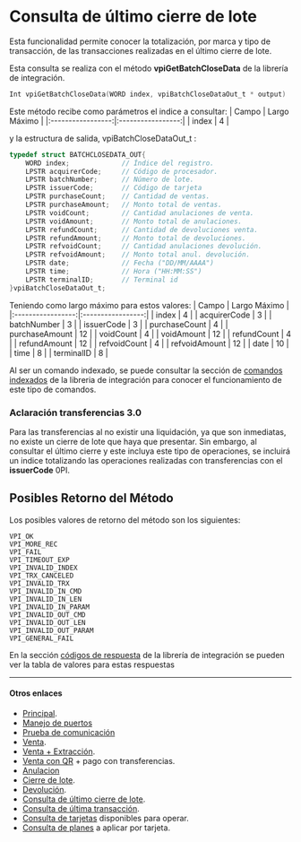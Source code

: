 # Consulta de último cierre de lote
Esta funcionalidad permite conocer la totalización, por marca y tipo de transacción, de las transacciones realizadas en el último cierre de lote.

Esta consulta se realiza con el método **vpiGetBatchCloseData** de la librería de integración.

````c
Int vpiGetBatchCloseData(WORD index, vpiBatchCloseDataOut_t * output)
````

Este método recibe como parámetros el indice a consultar:
|       Campo       |   Largo Máximo    |
|:-----------------:|:-----------------:|
|   index		    |        4          |

 y la estructura de salida, vpiBatchCloseDataOut_t :

````c
typedef struct BATCHCLOSEDATA_OUT{	
	WORD index;             // Índice del registro.   
	LPSTR acquirerCode;     // Código de procesador.   
	LPSTR batchNumber;      // Número de lote.   
	LPSTR issuerCode;       // Código de tarjeta   
	LPSTR purchaseCount;    // Cantidad de ventas.   
	LPSTR purchaseAmount;   // Monto total de ventas.   
	LPSTR voidCount;        // Cantidad anulaciones de venta.   
	LPSTR voidAmount;       // Monto total de anulaciones.   
	LPSTR refundCount;      // Cantidad de devoluciones venta.   
	LPSTR refundAmount;     // Monto total de devoluciones.   
	LPSTR refvoidCount;     // Cantidad anulaciones devolución.   
	LPSTR refvoidAmount;    // Monto total anul. devolución.
	LPSTR date;             // Fecha ("DD/MM/AAAA")  
	LPSTR time;             // Hora ("HH:MM:SS")
	LPSTR terminalID;       // Terminal id
}vpiBatchCloseDataOut_t;
````
Teniendo como largo máximo para estos valores:
|       Campo       |   Largo Máximo    |
|:-----------------:|:-----------------:|
|   index		    |        4          |
|   acquirerCode    |        3          |
|   batchNumber     |        3          |
|   issuerCode	    |        3	        |
|	purchaseCount	|		 4			|
|   purchaseAmount  |        12         |
|	voidCount		|		 4			|
|   voidAmount  	|        12         |
|	refundCount		|		 4			|
|   refundAmount  	|        12         |
|	refvoidCount	|		 4			|
|   refvoidAmount  	|        12         |
|   date            |        10         |
|   time            |        8          |
|   terminalID      |        8          |


Al ser un comando indexado, se puede consultar la sección de [comandos indexados](../Libreria/comandosIndexados.md) de la libreria de integración para conocer el funcionamiento de este tipo de comandos.

### Aclaración transferencias 3.0  
Para las transferencias al no existir una liquidación, ya que son inmediatas, no existe un cierre de lote que haya que presentar. Sin embargo, al consultar el último cierre y este incluya este tipo de operaciones, se incluirá un indice totalizando las operaciones realizadas con transferencias con el **issuerCode** 0PI.

## Posibles Retorno del Método
Los posibles valores de retorno del método son los siguientes:
````
VPI_OK
VPI_MORE_REC
VPI_FAIL
VPI_TIMEOUT_EXP
VPI_INVALID_INDEX 
VPI_TRX_CANCELED
VPI_INVALID_TRX
VPI_INVALID_IN_CMD 
VPI_INVALID_IN_LEN
VPI_INVALID_IN_PARAM
VPI_INVALID_OUT_CMD
VPI_INVALID_OUT_LEN
VPI_INVALID_OUT_PARAM
VPI_GENERAL_FAIL
````
En la sección [códigos de respuesta](../Libreria/codigosRespuesta.md) de la librería de integración se pueden ver la tabla de valores para estas respuestas


---
#### Otros enlaces
- [Principal](../README.md).
- [Manejo de puertos](./Puertos.md)
- [Prueba de comunicación](./ComTest.md)
- [Venta](./Venta.md).
- [Venta + Extracción](./Venta+Extracción.md).
- [Venta con QR](./VentaQR.md) + pago con transferencias.
- [Anulacion](./Anulacion.md)
- [Cierre de lote](./cierreLote.md).
- [Devolución](./Devolucion.md).
- [Consulta de último cierre de lote](./consultaCierre.md).
- [Consulta de última transacción](./consultaUltTransaccion.md).
- [Consulta de tarjetas](./consultaTarjetas.md) disponibles para operar.
- [Consulta de planes](./consultaPlanes.md) a aplicar por tarjeta.